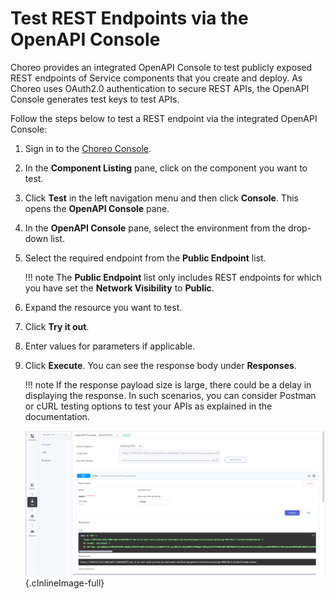 # Test REST Endpoints via the OpenAPI Console

Choreo provides an integrated OpenAPI Console to test publicly exposed REST endpoints of Service components that you create and deploy.
As Choreo uses OAuth2.0 authentication to secure REST APIs, the OpenAPI Console generates test keys to test APIs.

Follow the steps below to test a REST endpoint via the integrated OpenAPI Console:

1. Sign in to the [Choreo Console](https://console.choreo.dev/).

2. In the **Component Listing** pane, click on the component you want to test.

3. Click **Test** in the left navigation menu and then click **Console**. This opens the **OpenAPI Console** pane.

4. In the **OpenAPI Console** pane, select the environment from the drop-down list.

5. Select the required endpoint from the **Public Endpoint** list.

    !!! note 
        The **Public Endpoint** list only includes REST endpoints for which you have set the **Network Visibility** to **Public**.

6. Expand the resource you want to test.

7. Click **Try it out**.

8. Enter values for parameters if applicable.

9. Click **Execute**. You can see the response body under **Responses**.

    !!! note
        If the response payload size is large, there could be a delay in displaying the response. In such scenarios, you can
        consider Postman or cURL testing options to test your APIs as explained in the documentation.   

     ![OpenAPI Console](../assets/img/testing/openapi-console.png){.cInlineImage-full}

